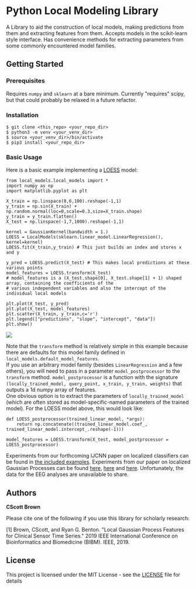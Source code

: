 # Python Local Modeling Library

A Library to aid the construction of local models, making predictions from them and extracting features from them.
Accepts models in the scikit-learn style interface.
Has convenience methods for extracting parameters from some commonly encountered model families.

## Getting Started

### Prerequisites

Requires `numpy` and `sklearn` at a bare minimum.  Currently "requires" scipy, but that could probably be relaxed in a future refactor.

### Installation

``` 
$ git clone <this_repo> <your_repo_dir>
$ python3 -m venv <your_venv_dir>
$ source <your_venv_dir>/bin/activate
$ pip3 install <your_repo_dir>
```

### Basic Usage

Here is a basic example implementing a [LOESS][1] model:

```
from local_models.local_models import *
import numpy as np
import matplotlib.pyplot as plt

X_train = np.linspace(0,6,100).reshape(-1,1)
y_train = np.sin(X_train) + np.random.normal(loc=0,scale=0.3,size=X_train.shape)
y_train = y_train.flatten()
X_test = np.linspace(-1,7,1000).reshape(-1,1)

kernel = GaussianKernel(bandwidth = 1.)
LOESS = LocalModels(sklearn.linear_model.LinearRegression(), kernel=kernel)
LOESS.fit(X_train,y_train) # This just builds an index and stores x and y

y_pred = LOESS.predict(X_test) # This makes local predictions at these various points
model_features = LOESS.transform(X_test) 
# model_features is a (X_test.shape[0], X_test.shape[1] + 1) shaped array, containing the coefficients of the
# various independent variables and also the intercept of the individual local models

plt.plot(X_test, y_pred)
plt.plot(X_test, model_features)
plt.scatter(X_train, y_train,c='r')
plt.legend(["predictions", "slope", "intercept", "data"])
plt.show()
```

![](https://i.stack.imgur.com/dfXQV.png)

Note that the `transform` method is relatively simple in this example because there are defaults for this model family defined in `local_models.default_model_features`.  
If you use an arbitrary model family (besides `LinearRegression` and a few others), you will need to pass in a parameter `model_postprocessor` to the `transform` method.
`model_postprocessor` is a function with the signature `(locally_trained_model, query_point, x_train, y_train, weights)` that outputs a 1d numpy array of features.  
One obvious option is to extract the parameters of `locally_trained_model` (which are often stored as model-specific-named parameters of the trained model).
For the LOESS model above, this would look like:

``` 
def LOESS_postprocessor(trained_linear_model, *args):
    return np.concatenate((trained_linear_model.coef_, trained_linear_model.intercept_.reshape(-1)))

model_features = LOESS.transform(X_test, model_postprocessor = LOESS_postprocessor) 
```

Experiments from our forthcoming IJCNN paper on localized classifiers can be found in [the included examples](examples/local_iterated_svm_moons.ipynb).
Experiments from our paper on localized Gaussian Processes can be found [here](https://github.com/csbrown/pylomo/blob/master/examples/local_gpr_contrived_period.ipynb), [here](examples/Activity_recognition_gpr.ipynb) and [here](examples/Todd_eeg_local_gpr_all.ipynb).  Unfortunately, the data for the EEG analyses are unavailable to share.

## Authors

**CScott Brown**

Please cite one of the following if you use this library for scholarly research:

\[1\] Brown, CScott, and Ryan G. Benton. "Local Gaussian Process Features for Clinical Sensor Time Series." 2019 IEEE International Conference on Bioinformatics and Biomedicine (BIBM). IEEE, 2019.

## License

This project is licensed under the MIT License - see the [LICENSE](LICENSE) file for details





[1]: https://en.wikipedia.org/wiki/Local_regression 
